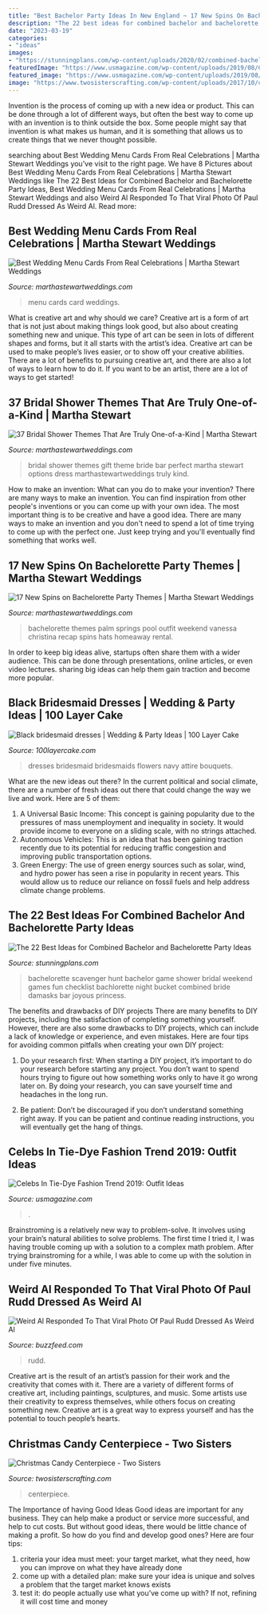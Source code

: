 ```yaml
---
title: "Best Bachelor Party Ideas In New England ~ 17 New Spins On Bachelorette Party Themes"
description: "The 22 best ideas for combined bachelor and bachelorette party ideas"
date: "2023-03-19"
categories:
- "ideas"
images:
- "https://stunningplans.com/wp-content/uploads/2020/02/combined-bachelor-and-bachelorette-party-ideas-lovely-joint-bachelor-bachelorette-party-invites-of-combined-bachelor-and-bachelorette-party-ideas.jpg"
featuredImage: "https://www.usmagazine.com/wp-content/uploads/2019/08/Celebs-Wearing-Tie-Dye-Bella-Hadid.jpg?w=1800&amp;quality=86&amp;strip=all"
featured_image: "https://www.usmagazine.com/wp-content/uploads/2019/08/Celebs-Wearing-Tie-Dye-Bella-Hadid.jpg?w=1800&amp;quality=86&amp;strip=all"
image: "https://www.twosisterscrafting.com/wp-content/uploads/2017/10/christmas-candy-centerpiece-facebook.jpg"
---
```



Invention is the process of coming up with a new idea or product. This can be done through a lot of different ways, but often the best way to come up with an invention is to think outside the box. Some people might say that invention is what makes us human, and it is something that allows us to create things that we never thought possible.

	

		
searching about Best Wedding Menu Cards From Real Celebrations | Martha Stewart Weddings you've visit to the right page. We have 8 Pictures about Best Wedding Menu Cards From Real Celebrations | Martha Stewart Weddings like The 22 Best Ideas for Combined Bachelor and Bachelorette Party Ideas, Best Wedding Menu Cards From Real Celebrations | Martha Stewart Weddings and also Weird Al Responded To That Viral Photo Of Paul Rudd Dressed As Weird Al. Read more:
		
    
## Best Wedding Menu Cards From Real Celebrations | Martha Stewart Weddings

<img loading=lazy src="https://assets.marthastewartweddings.com/styles/wmax-1500/d34/melton-wagner-menu-card-mwds109373/melton-wagner-menu-card-mwds109373_sq.jpg?itok=B6jDjWaN" onerror="this.onerror=null;this.src='https://tse2.mm.bing.net/th?id=OIP.WM5KUBlAIpjDwygvikn05QHaHa&amp;pid=15.1';" alt="Best Wedding Menu Cards From Real Celebrations | Martha Stewart Weddings">

_Source: marthastewartweddings.com_

>menu cards card weddings. 

	

What is creative art and why should we care?
Creative art is a form of art that is not just about making things look good, but also about creating something new and unique. This type of art can be seen in lots of different shapes and forms, but it all starts with the artist’s idea. Creative art can be used to make people’s lives easier, or to show off your creative abilities. There are a lot of benefits to pursuing creative art, and there are also a lot of ways to learn how to do it. If you want to be an artist, there are a lot of ways to get started!

    
## 37 Bridal Shower Themes That Are Truly One-of-a-Kind | Martha Stewart

<img loading=lazy src="https://assets.marthastewartweddings.com/styles/wmax-1500/d36/glow-event-design-bridal-shower-1016/glow-event-design-bridal-shower-1016.jpg?itok=y90wi8lR" onerror="this.onerror=null;this.src='https://tse2.mm.bing.net/th?id=OIP.yUUmwgAZ9UJQoBp1puaJ7gHaLI&amp;pid=15.1';" alt="37 Bridal Shower Themes That Are Truly One-of-a-Kind | Martha Stewart">

_Source: marthastewartweddings.com_

>bridal shower themes gift theme bride bar perfect martha stewart options dress marthastewartweddings truly kind. 

	

How to make an invention: What can you do to make your invention?
There are many ways to make an invention. You can find inspiration from other people's inventions or you can come up with your own idea. The most important thing is to be creative and have a good idea. There are many ways to make an invention and you don't need to spend a lot of time trying to come up with the perfect one. Just keep trying and you'll eventually find something that works well.

    
## 17 New Spins On Bachelorette Party Themes | Martha Stewart Weddings

<img loading=lazy src="https://static.onecms.io/wp-content/uploads/sites/36/2016/04/18232527/bachelorette-themes-vanessa-christina-0618.jpg" onerror="this.onerror=null;this.src='https://tse4.mm.bing.net/th?id=OIP.GL60n6iNHRtzyqrhFlldzgHaLG&amp;pid=15.1';" alt="17 New Spins on Bachelorette Party Themes | Martha Stewart Weddings">

_Source: marthastewartweddings.com_

>bachelorette themes palm springs pool outfit weekend vanessa christina recap spins hats homeaway rental. 

	

In order to keep big ideas alive, startups often share them with a wider audience. This can be done through presentations, online articles, or even video lectures. sharing big ideas can help them gain traction and become more popular.

    
## Black Bridesmaid Dresses | Wedding &amp; Party Ideas | 100 Layer Cake

<img loading=lazy src="http://100lclive.s3.amazonaws.com/img/ideas/landscape/157333.jpg" onerror="this.onerror=null;this.src='https://tse3.mm.bing.net/th?id=OIP.-sPMZ9FiIZQvXU7emoqwEgHaLH&amp;pid=15.1';" alt="Black bridesmaid dresses | Wedding &amp; Party Ideas | 100 Layer Cake">

_Source: 100layercake.com_

>dresses bridesmaid bridesmaids flowers navy attire bouquets. 

	

What are the new ideas out there?
In the current political and social climate, there are a number of fresh ideas out there that could change the way we live and work. Here are 5 of them: 
1. A Universal Basic Income: This concept is gaining popularity due to the pressures of mass unemployment and inequality in society. It would provide income to everyone on a sliding scale, with no strings attached.
2. Autonomous Vehicles: This is an idea that has been gaining traction recently due to its potential for reducing traffic congestion and improving public transportation options.
3. Green Energy: The use of green energy sources such as solar, wind, and hydro power has seen a rise in popularity in recent years. This would allow us to reduce our reliance on fossil fuels and help address climate change problems.

    
## The 22 Best Ideas For Combined Bachelor And Bachelorette Party Ideas

<img loading=lazy src="https://stunningplans.com/wp-content/uploads/2020/02/combined-bachelor-and-bachelorette-party-ideas-lovely-joint-bachelor-bachelorette-party-invites-of-combined-bachelor-and-bachelorette-party-ideas.jpg" onerror="this.onerror=null;this.src='https://tse4.mm.bing.net/th?id=OIP.psTUaBmxkZFkJgu37ztMkQHaKC&amp;pid=15.1';" alt="The 22 Best Ideas for Combined Bachelor and Bachelorette Party Ideas">

_Source: stunningplans.com_

>bachelorette scavenger hunt bachelor game shower bridal weekend games fun checklist bachlorette night bucket combined bride damasks bar joyous princess. 

	

The benefits and drawbacks of DIY projects
There are many benefits to DIY projects, including the satisfaction of completing something yourself. However, there are also some drawbacks to DIY projects, which can include a lack of knowledge or experience, and even mistakes. Here are four tips for avoiding common pitfalls when creating your own DIY project:
1. Do your research first: When starting a DIY project, it’s important to do your research before starting any project. You don’t want to spend hours trying to figure out how something works only to have it go wrong later on. By doing your research, you can save yourself time and headaches in the long run.

2. Be patient: Don’t be discouraged if you don’t understand something right away. If you can be patient and continue reading instructions, you will eventually get the hang of things.

    
## Celebs In Tie-Dye Fashion Trend 2019: Outfit Ideas

<img loading=lazy src="https://www.usmagazine.com/wp-content/uploads/2019/08/Celebs-Wearing-Tie-Dye-Bella-Hadid.jpg?w=1800&amp;quality=86&amp;strip=all" onerror="this.onerror=null;this.src='https://tse1.mm.bing.net/th?id=OIP.tp2lZChrzx8YMKy8ySfLmgHaLr&amp;pid=15.1';" alt="Celebs In Tie-Dye Fashion Trend 2019: Outfit Ideas">

_Source: usmagazine.com_

>. 

	

Brainstroming is a relatively new way to problem-solve. It involves using your brain’s natural abilities to solve problems. The first time I tried it, I was having trouble coming up with a solution to a complex math problem. After trying brainstroming for a while, I was able to come up with the solution in under five minutes.

    
## Weird Al Responded To That Viral Photo Of Paul Rudd Dressed As Weird Al

<img loading=lazy src="https://img.buzzfeed.com/buzzfeed-static/static/2019-10/30/17/enhanced/beadd327f5fa/original-3220-1572458020-10.jpg?crop=1246:652;0,15%26downsize=1250:*" onerror="this.onerror=null;this.src='https://tse3.mm.bing.net/th?id=OIP.QB1FARm_6B046e6M6PIzpgHaD4&amp;pid=15.1';" alt="Weird Al Responded To That Viral Photo Of Paul Rudd Dressed As Weird Al">

_Source: buzzfeed.com_

>rudd. 

	

Creative art is the result of an artist’s passion for their work and the creativity that comes with it. There are a variety of different forms of creative art, including paintings, sculptures, and music. Some artists use their creativity to express themselves, while others focus on creating something new. Creative art is a great way to express yourself and has the potential to touch people’s hearts.

    
## Christmas Candy Centerpiece - Two Sisters

<img loading=lazy src="https://www.twosisterscrafting.com/wp-content/uploads/2017/10/christmas-candy-centerpiece-facebook.jpg" onerror="this.onerror=null;this.src='https://tse4.mm.bing.net/th?id=OIP.0EFelHlf6dpl5aFXTscIxgHaD4&amp;pid=15.1';" alt="Christmas Candy Centerpiece - Two Sisters">

_Source: twosisterscrafting.com_

>centerpiece. 

	

The Importance of having Good Ideas
Good ideas are important for any business. They can help make a product or service more successful, and help to cut costs. But without good ideas, there would be little chance of making a profit. So how do you find and develop good ones? Here are four tips:
1. criteria your idea must meet: your target market, what they need, how you can improve on what they have already done
2. come up with a detailed plan: make sure your idea is unique and solves a problem that the target market knows exists
3. test it: do people actually use what you’ve come up with? If not, refining it will cost time and money


